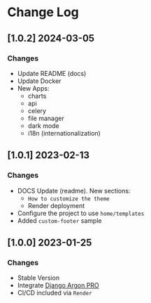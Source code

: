 # Change Log

## [1.0.2] 2024-03-05
### Changes

- Update README (docs)
- Update Docker
- New Apps:
  - charts
  - api
  - celery
  - file manager
  - dark mode 
  - i18n (internationalization) 

## [1.0.1] 2023-02-13
### Changes

- DOCS Update (readme). New sections:
  - `How to customize the theme`
  - Render deployment
- Configure the project to use `home/templates`
- Added `custom-footer` sample

## [1.0.0] 2023-01-25
### Changes

- Stable Version
- Integrate [Django Argon PRO](https://github.com/app-generator/django-admin-argon-pro)
- CI/CD included via `Render`

